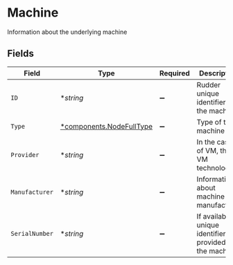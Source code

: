 # Machine

Information about the underlying machine


## Fields

| Field                                                               | Type                                                                | Required                                                            | Description                                                         | Example                                                             |
| ------------------------------------------------------------------- | ------------------------------------------------------------------- | ------------------------------------------------------------------- | ------------------------------------------------------------------- | ------------------------------------------------------------------- |
| `ID`                                                                | **string*                                                           | :heavy_minus_sign:                                                  | Rudder unique identifier for the machine                            |                                                                     |
| `Type`                                                              | [*components.NodeFullType](../../models/components/nodefulltype.md) | :heavy_minus_sign:                                                  | Type of the machine                                                 | Virtual                                                             |
| `Provider`                                                          | **string*                                                           | :heavy_minus_sign:                                                  | In the case of VM, the VM technology                                | vbox                                                                |
| `Manufacturer`                                                      | **string*                                                           | :heavy_minus_sign:                                                  | Information about machine manufacturer                              | innotek GmbH                                                        |
| `SerialNumber`                                                      | **string*                                                           | :heavy_minus_sign:                                                  | If available, a unique identifier provided by the machine           | ece12459-2b90-49c9-ab1e-72e38f797421                                |